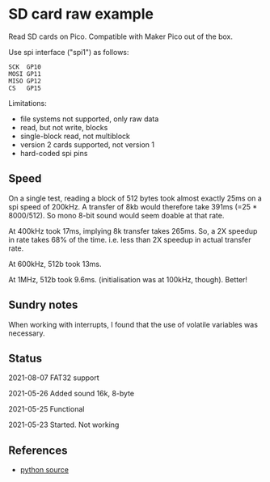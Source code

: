 # SD card raw example

Read SD cards on Pico. Compatible with Maker Pico out of the box.

Use spi interface ("spi1") as follows:
```
SCK  GP10
MOSI GP11
MISO GP12
CS   GP15
```

Limitations:
* file systems not supported, only raw data
* read, but not write, blocks
* single-block read, not multiblock
* version 2 cards supported, not version 1
* hard-coded spi pins


## Speed

On a single test, reading a block of 512 bytes took almost exactly 25ms
on a spi speed of 200kHz. A transfer of 8kb would therefore take
391ms (=25 * 8000/512). 
So mono 8-bit sound would seem doable at that rate.


At 400kHz took 17ms, implying 8k transfer takes 265ms. So, a 2X speedup in rate
takes 68% of the time. i.e. less than 2X speedup in actual transfer rate.

At 600kHz, 512b took 13ms.

At 1MHz, 512b took 9.6ms. (initialisation was at 100kHz, though). Better!

 
## Sundry notes

When working with interrupts, I found that the use of volatile variables was necessary.


## Status

2021-08-07	FAT32 support

2021-05-26 	Added sound 16k, 8-byte

2021-05-25 	Functional

2021-05-23 	Started. Not working


## References

* [python source](https://github.com/adafruit/Adafruit_CircuitPython_SD/blob/master/adafruit_sdcard.py)
